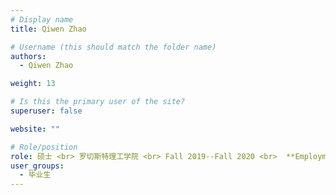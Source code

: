 ```yaml
---
# Display name
title: Qiwen Zhao

# Username (this should match the folder name)
authors:
  - Qiwen Zhao

weight: 13

# Is this the primary user of the site?
superuser: false

website: ""

# Role/position
role: 硕士 <br> 罗切斯特理工学院 <br> Fall 2019--Fall 2020 <br>  **Employment** --  Google <br> **Position** -- UX Researcher
user_groups:
  - 毕业生
---
```

